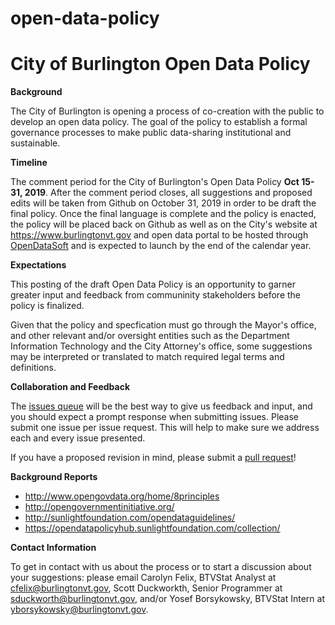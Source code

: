 # open-data-policy
City of Burlington
Open Data Policy
================

**Background**

The City of Burlington is opening a process of co-creation with the public to develop an open data policy. The goal of the policy to establish a formal governance processes to make public data-sharing institutional and sustainable.

**Timeline**

The comment period for the City of Burlington's Open Data Policy **Oct 15-31, 2019**. After the comment period closes, all suggestions and proposed edits will be taken from Github on October 31, 2019 in order to be draft the final policy. Once the final language is complete and the policy is enacted, the policy will be placed back on Github as well as on the City's website at https://www.burlingtonvt.gov and open data portal to be hosted through [OpenDataSoft](https://www.opendatasoft.com/) and is expected to launch by the end of the calendar year.

**Expectations**

This posting of the draft Open Data Policy is an opportunity to garner greater input and feedback from communinity stakeholders before the policy is finalized.

Given that the policy and specfication must go through the Mayor's office, and other relevant and/or oversight entities such as the Department Information Technology and the City Attorney's office, some suggestions may be interpreted or translated to match required legal terms and definitions.

**Collaboration and Feedback**

The [issues queue](https://github.com/CarolynFelix/open-data-policy/issues) will be the best way to give us feedback and input, and you should expect a prompt response when submitting issues. Please submit one issue per issue request. This will help to make sure we address each and every issue presented.

If you have a proposed revision in mind, please submit a [pull request](https://github.com/CarolynFelix/open-data-policy/pulls)!

**Background Reports**

* http://www.opengovdata.org/home/8principles
* http://opengovernmentinitiative.org/
* http://sunlightfoundation.com/opendataguidelines/
* https://opendatapolicyhub.sunlightfoundation.com/collection/

**Contact Information**

To get in contact with us about the process or to start a discussion about your suggestions: please email Carolyn Felix, BTVStat Analyst at cfelix@burlingtonvt.gov, Scott Duckworkth, Senior Programmer at sduckworth@burlingtonvt.gov, and/or Yosef Borsykowsky, BTVStat Intern  at yborsykowsky@burlingtonvt.gov.
